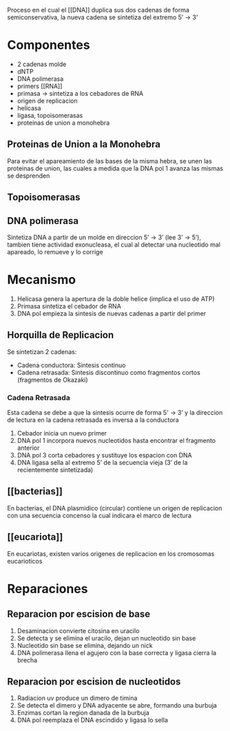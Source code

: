 Proceso en el cual el [[DNA]] duplica sus dos cadenas de forma semiconservativa, la nueva cadena se sintetiza del extremo 5’ → 3’

# Componentes

- 2 cadenas molde
- dNTP
- DNA polimerasa
- primers [[RNA]]
- primasa → sintetiza a los cebadores de RNA
- origen de replicacion
- helicasa
- ligasa, topoisomerasas
- proteinas de union a monohebra

## Proteinas de Union a la Monohebra

Para evitar el apareamiento de las bases de la misma hebra, se unen las proteinas de union, las cuales a medida que la DNA pol 1 avanza las mismas se desprenden

## Topoisomerasas

## DNA polimerasa

Sintetiza DNA a partir de un molde en direccion 5’ → 3’ (lee 3’ → 5’), tambien tiene actividad exonucleasa, el cual al detectar una nucleotido mal apareado, lo remueve y lo corrige

# Mecanismo

1. Helicasa genera la apertura de la doble helice (implica el uso de ATP)
2. Primasa sintetiza el cebador de RNA
3. DNA pol empieza la sintesis de nuevas cadenas a partir del primer

## Horquilla de Replicacion

Se sintetizan 2 cadenas:
- Cadena conductora: Sintesis continuo
- Cadena retrasada: Sintesis discontinuo como fragmentos cortos (fragmentos de Okazaki)

### Cadena Retrasada

Esta cadena se debe a que la sintesis ocurre de forma 5' → 3’ y la direccion de lectura en la cadena retrasada es inversa a la conductora

1. Cebador inicia un nuevo primer
2. DNA pol 1 incorpora nuevos nucleotidos hasta encontrar el fragmento anterior
3. DNA pol 3 corta cebadores y sustituye los espacion con DNA
4. DNA ligasa sella al extremo 5’ de la secuencia vieja (3’ de la recientemente sintetizada)

## [[bacterias]]

En bacterias, el DNA plasmidico (circular) contiene un origen de replicacion con una secuencia concenso la cual indicara el marco de lectura

## [[eucariota]]

En eucariotas, existen varios origenes de replicacion en los cromosomas eucarioticos

# Reparaciones

## Reparacion por escision de base

1. Desaminacion convierte citosina en uracilo
2. Se detecta y se elimina el uracilo, dejan un nucleotido sin base
3. Nucleotido sin base se elimina, dejando un nick
4. DNA polimerasa llena el agujero con la base correcta y ligasa cierra la brecha

## Reparacion por escision de nucleotidos

1. Radiacion uv produce un dimero de timina
2. Se detecta el dimero y DNA adyacente se abre, formando una burbuja
3. Enzimas cortan la region danada de la burbuja
4. DNA pol reemplaza el DNA escindido y ligasa lo sella